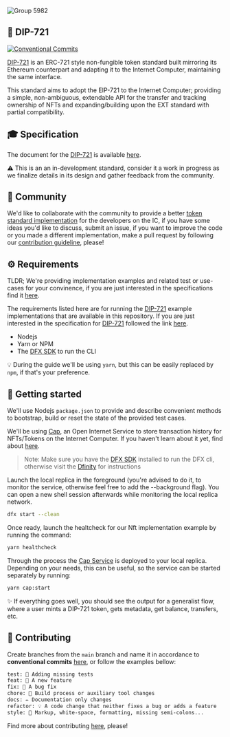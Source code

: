 ![Group 5982](https://user-images.githubusercontent.com/73345016/144523337-fe7d6b49-d0a7-4621-852d-daeee344d4e2.png)

## 💎 DIP-721
[![Conventional Commits](https://img.shields.io/badge/Conventional%20Commits-1.0.0-blue.svg)](https://conventionalcommits.org)

[DIP-721](docs/spec.md) is an ERC-721 style non-fungible token standard built mirroring its Ethereum counterpart and adapting it to the Internet Computer, maintaining the same interface.

This standard aims to adopt the EIP-721 to the Internet Computer; providing a
simple, non-ambiguous, extendable API for the transfer and tracking ownership of NFTs and expanding/building upon the EXT standard with partial compatibility.

## 🎓 Specification

The document for the [DIP-721](docs/spec.md) is available [here](docs/spec.md).

⚠️ This is an an in-development standard, consider it a work in progress as we finalize details in its design and gather feedback from the community.

## 👋 Community

We'd like to collaborate with the community to provide a better [token standard implementation](docs/spec.md) for the developers on the IC, if you have some ideas you'd like to discuss, submit an issue, if you want to improve the code or you made a different implementation, make a pull request by following our [contribution guideline](#-Contributing), please!

## ⚙️ Requirements

TLDR; We're providing implementation examples and related test or use-cases for your convinence, if you are just interested in the specifications find it [here](docs/spec.md).

The requirements listed here are for running the [DIP-721](docs/spec.md) example implementations that are available in this repository. If you are just interested in the specification for [DIP-721](docs/spec.md) followed the link [here](docs/spec.md).

- Nodejs
- Yarn or NPM
- The [DFX SDK](https://smartcontracts.org/) to run the CLI

💡 During the guide we'll be using `yarn`, but this can be easily replaced by `npm`, if that's your preference.

## 🤔 Getting started

We'll use Nodejs `package.json` to provide and describe convenient methods to bootstrap, build or reset the state of the provided test cases.

We'll be using [Cap](https://github.com/Psychedelic/cap), an Open Internet Service to store transaction history for NFTs/Tokens on the Internet Computer. If you haven't learn about it yet, find about [here](https://github.com/Psychedelic/cap).

>Note: Make sure you have the [DFX SDK](https://smartcontracts.org/) installed to run the DFX cli, otherwise visit the [Dfinity](https://dfinity.org/) for instructions

Launch the local replica in the foreground (you're advised to do it, to monitor the service, otherwise feel free to add the --background flag). You can open a new shell session afterwards while monitoring the local replica network.

```sh
dfx start --clean
```

Once ready, launch the healtcheck for our Nft implementation example by running the command:

```sh
yarn healthcheck
```

Through the process the [Cap Service](https://github.com/Psychedelic/cap) is deployed to your local replica. Depending on your needs, this can be useful, so the service can be started separately by running:

```sh
yarn cap:start
```

✨ If everything goes well, you should see the output for a generalist flow, where a user mints a DIP-721 token, gets metadata, get balance, transfers, etc.

## 🙏 Contributing

Create branches from the `main` branch and name it in accordance to **conventional commits** [here](https://www.conventionalcommits.org/en/v1.0.0/), or follow the examples bellow:

```txt
test: 💍 Adding missing tests
feat: 🎸 A new feature
fix: 🐛 A bug fix
chore: 🤖 Build process or auxiliary tool changes
docs: ✏️ Documentation only changes
refactor: 💡 A code change that neither fixes a bug or adds a feature
style: 💄 Markup, white-space, formatting, missing semi-colons...
```

Find more about contributing [here](docs/contributing.md), please!

